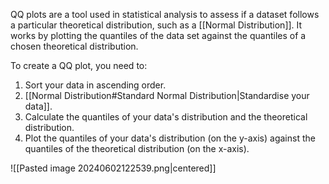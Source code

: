 QQ plots are a tool used in statistical analysis to assess if a dataset follows a particular theoretical distribution, such as a [[Normal Distribution]]. It works by plotting the quantiles of the data set against the quantiles of a chosen theoretical distribution.

To create a QQ plot, you need to:
1. Sort your data in ascending order.
2. [[Normal Distribution#Standard Normal Distribution|Standardise your data]].
3. Calculate the quantiles of your data's distribution and the theoretical distribution.
4. Plot the quantiles of your data's distribution (on the y-axis) against the quantiles of the theoretical distribution (on the x-axis).

![[Pasted image 20240602122539.png|centered]]